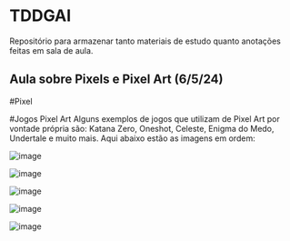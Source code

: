 # TDDGAI
Repositório para armazenar tanto materiais de estudo quanto anotações feitas em sala de aula.

 ## Aula sobre Pixels e Pixel Art (6/5/24)
 #Pixel

 #Jogos Pixel Art
 Alguns exemplos de jogos que utilizam de Pixel Art por vontade própria são: Katana Zero, Oneshot, Celeste, Enigma do Medo, Undertale e muito mais. 
  Aqui abaixo estão as imagens em ordem:
 
![image](https://github.com/Alex2024Campos/TDDGAI/assets/160960774/01f16369-33e4-463a-b8bd-6687d8763f17)

![image](https://github.com/Alex2024Campos/TDDGAI/assets/160960774/b904ec48-0d33-4e5d-8710-10990660ceaa)

![image](https://github.com/Alex2024Campos/TDDGAI/assets/160960774/13a66823-db62-40c6-aca6-dbf0629a86ad)

![image](https://github.com/Alex2024Campos/TDDGAI/assets/160960774/032d4093-d630-4699-bd13-428df02cbd7f)

![image](https://github.com/Alex2024Campos/TDDGAI/assets/160960774/543134b3-3fb5-4a22-ae3a-622bf23eb083)
